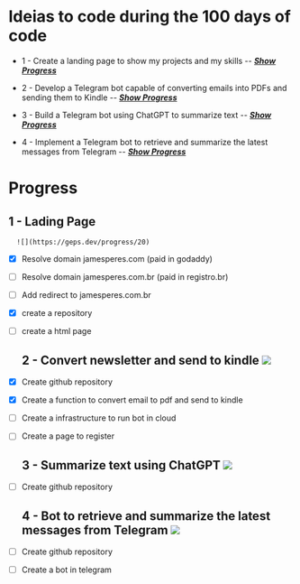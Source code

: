 # Ideias to code during the 100 days of code
 
 - 1 - Create a landing page to show my projects and my skills --  [*__Show Progress__*](#1-Lading-Page) 

 - 2 - Develop a Telegram bot capable of converting emails into PDFs and sending them to Kindle  -- [*__Show Progress__*](#2-Convert-newsletter-and-send-to-kindle)

 - 3 - Build a Telegram bot using ChatGPT to summarize text -- [*__Show Progress__*](#3-Summarize-text-using-ChatGPT)
 
 - 4 - Implement a Telegram bot to retrieve and summarize the latest messages from Telegram  -- [*__Show Progress__*](#4-Bot-to-retrieve-and-summarize-the-latest-messages-from-Telegram)






# Progress

 ## 1 - Lading Page  
  ~~~
    ![](https://geps.dev/progress/20)
  ~~~
- [x] Resolve domain jamesperes.com (paid in godaddy) 
- [ ] Resolve domain jamesperes.com.br (paid in registro.br)
- [ ] Add redirect to jamesperes.com.br
- [x] create a repository
- [ ] create a html page

   ## 2 - Convert newsletter and send to kindle ![](https://geps.dev/progress/10)
- [x] Create github repository
- [x] Create a function to convert email to pdf and send to kindle
- [ ] Create a infrastructure to run bot in cloud
- [ ] Create a page to register

  ## 3 - Summarize text using ChatGPT  ![](https://geps.dev/progress/0)
- [ ] Create github repository


  ## 4 - Bot to retrieve and summarize the latest messages from Telegram ![](https://geps.dev/progress/0)
- [ ] Create github repository
- [ ] Create a bot in telegram
